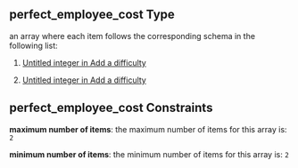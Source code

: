 ## perfect_employee_cost Type

an array where each item follows the corresponding schema in the following list:

1.  [Untitled integer in Add a difficulty](add-difficulty-properties-perfect_employee_cost-items-0.md "check type definition")

2.  [Untitled integer in Add a difficulty](add-difficulty-properties-perfect_employee_cost-items-1.md "check type definition")

## perfect_employee_cost Constraints

**maximum number of items**: the maximum number of items for this array is: `2`

**minimum number of items**: the minimum number of items for this array is: `2`
